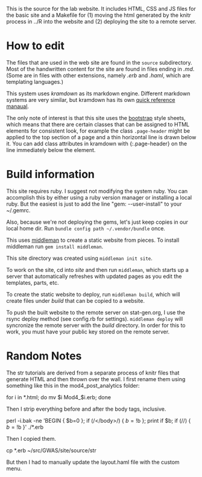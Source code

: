 This is the source for the lab website.  It includes HTML, CSS and JS
files for the basic site and a Makefile for (1) moving the html
generated by the knitr process in ../R into the website and (2)
deploying the site to a remote server.

# How to edit

The files that are used in the web site are found in the `source`
subdirectory.  Most of the handwritten content for the site are found
in files ending in *.md*.  (Some are in files with other extensions,
namely *.erb* and *.haml*, which are templating languages.)

This system uses *kramdown* as its markdown engine.  Different
markdown systems are very similar, but kramdown has its own
[quick reference manaual](http://kramdown.gettalong.org/quickref.html).

The only note of interest is that this site uses the
[bootstrap](http://getbootstrap.com) style sheets, which means that
there are certain classes that can be assigned to HTML elements for
consistent look, for example the class `.page-header` might be applied
to the top section of a page and a thin horizontal line is drawn below
it.  You can add class attributes in kramdown with {:.page-header} on
the line immediately below the element.

# Build information

This site requires ruby.  I suggest not modifying the system ruby.
You can accomplish this by either using a ruby version manager or
installing a local ruby.  But the easiest is just to add the line
"gem: --user-install" to your ~/.gemrc.

Also, because we're not deploying the gems, let's just keep copies in
our local home dir.  Run `bundle config path ~/.vendor/bundle` once.

This uses [middleman](http://middlemanapp.com) to create a static
website from pieces.  To install middleman run `gem install
middleman`.

This site directory was created using `middleman init site`.

To work on the site, cd into *site* and then run `middleman`, which
starts up a server that automatically refreshes with updated pages as
you edit the templates, parts, etc.

To create the static website to deploy, run `middleman build`, which
will create files under *build* that can be copied to a website.

To push the built website to the remote server on stat-gen.org, I use
the rsync deploy method (see config.rb for settings).  `middleman
deploy` will syncronize the remote server with the *build* directory.
In order for this to work, you must have your public key stored on the
remote server.

# Random Notes

The str tutorials are derived from a separate process of knitr files
that generate HTML and then thrown over the wall.  I first rename them
using something like this in the mod4_post_analytics folder:

for i in *.html; do mv $i Mod4_$i.erb; done

Then I strip everything before and after the body tags, inclusive.

perl -i.bak -ne 'BEGIN { $b=0 }; if (/<\/body>/) { $b=!$b }; print if $b; if (/<body>/) { $b=!$b }' ./*.erb

Then I copied them.

cp *.erb ~/src/GWAS/site/source/str

But then I had to manually update the layout.haml file with the custom menu.
